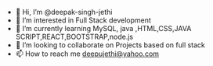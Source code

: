 - 👋 Hi, I’m @deepak-singh-jethi
- 👀 I’m interested in Full Stack development
- 🌱 I’m currently learning  MySQL, java ,HTML,CSS,JAVA SCRIPT,REACT,BOOTSTRAP,node.js
- 💞️ I’m looking to collaborate on Projects based on full stack 
- 📫 How to reach me deepujethi@yahoo.com

<!---
deepak-singh-jethi/deepak-singh-jethi is a ✨ special ✨ repository because its `README.md` (this file) appears on your GitHub profile.
You can click the Preview link to take a look at your changes.
--->
